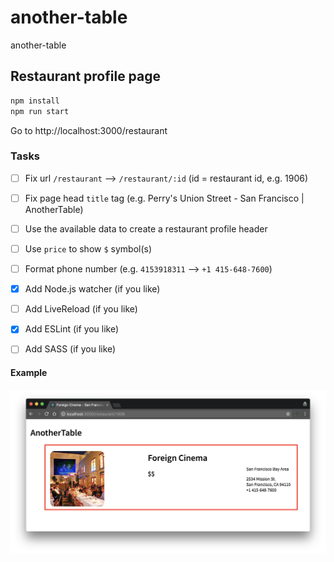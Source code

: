 # another-table

another-table

## Restaurant profile page

```bash
npm install
npm run start
```

Go to http://localhost:3000/restaurant

### Tasks

- [ ] Fix url `/restaurant` --> `/restaurant/:id` (id = restaurant id, e.g. 1906)

- [ ] Fix page head `title` tag (e.g. Perry's Union Street - San Francisco | AnotherTable)

- [ ] Use the available data to create a restaurant profile header

- [ ] Use `price` to show `$` symbol(s)

- [ ] Format phone number (e.g. `4153918311` --> `+1 415-648-7600`)

- [X] Add Node.js watcher (if you like)

- [ ] Add LiveReload (if you like)

- [X] Add ESLint (if you like)

- [ ] Add SASS (if you like)

#### Example

![restaurant profile header](restaurant-profile-header.png "restaurant profile header")
